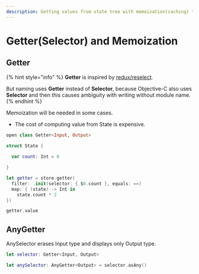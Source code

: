 ```yaml
---
description: Getting values from state tree with memoization(caching) to keep performance.
---
```


# Getter\(Selector\) and Memoization

## Getter

{% hint style="info" %}
**Getter** is inspired by [redux/reselect](https://github.com/reduxjs/reselect).

But naming uses **Getter** instead of **Selector**, because Objective-C also uses **Selector** and then this causes ambiguity with writing without module name.
{% endhint %}

Memoization will be needed in some cases.

* The cost of computing value from State is expensive.

```swift
open class Getter<Input, Output>
```

```swift
struct State {
       
  var count: Int = 0

}

let getter = store.getter(
  filter: .init(selector: { $0.count }, equals: ==)
  map: { (state) -> Int in
    state.count * 2
})

getter.value
```

## AnyGetter

AnySelector erases Input type and displays only Output type.

```swift
let selector: Getter<Input, Output>

let anySelector: AnyGetter<Output> = selector.asAny()
```

